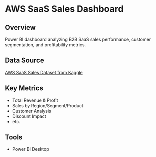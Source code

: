 # AWS SaaS Sales Dashboard

## Overview
Power BI dashboard analyzing B2B SaaS sales performance, customer segmentation, 
and profitability metrics.

## Data Source
[AWS SaaS Sales Dataset from Kaggle](https://www.kaggle.com/datasets/nnthanh101/aws-saas-sales)

## Key Metrics
- Total Revenue & Profit
- Sales by Region/Segment/Product
- Customer Analysis
- Discount Impact
- etc.

## Tools
- Power BI Desktop

